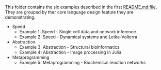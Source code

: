 This folder contains the six examples described in the first [README.md file](https://github.com/ElisabethRoesch/Perspective_Julia_for_Biologists/blob/main/README.md). They are grouped by ther core language design feature they are demonstrating. 
* Speed
  * Example 1: Speed - Single cell data and network inference
  * Example 2: Speed - Dynamical systems and Lotka-Volterra
* Abstraction
  * Example 3: Abstraction - Structural bioinformatics
  * Example 4: Abstraction - Image processing in Julia
* Metaprogramming
  * Example 5: Metaprogramming - Biochemical reaction networks
  